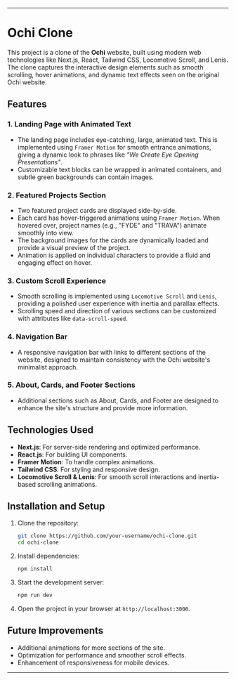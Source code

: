 

---

# Ochi Clone

This project is a clone of the **Ochi** website, built using modern web technologies like Next.js, React, Tailwind CSS, Locomotive Scroll, and Lenis. The clone captures the interactive design elements such as smooth scrolling, hover animations, and dynamic text effects seen on the original Ochi website.

## Features

### 1. **Landing Page with Animated Text**
   - The landing page includes eye-catching, large, animated text. This is implemented using `Framer Motion` for smooth entrance animations, giving a dynamic look to phrases like _"We Create Eye Opening Presentations"_.
   - Customizable text blocks can be wrapped in animated containers, and subtle green backgrounds can contain images.

### 2. **Featured Projects Section**
   - Two featured project cards are displayed side-by-side.
   - Each card has hover-triggered animations using `Framer Motion`. When hovered over, project names (e.g., "FYDE" and "TRAVA") animate smoothly into view.
   - The background images for the cards are dynamically loaded and provide a visual preview of the project.
   - Animation is applied on individual characters to provide a fluid and engaging effect on hover.

### 3. **Custom Scroll Experience**
   - Smooth scrolling is implemented using `Locomotive Scroll` and `Lenis`, providing a polished user experience with inertia and parallax effects.
   - Scrolling speed and direction of various sections can be customized with attributes like `data-scroll-speed`.

### 4. **Navigation Bar**
   - A responsive navigation bar with links to different sections of the website, designed to maintain consistency with the Ochi website's minimalist approach.

### 5. **About, Cards, and Footer Sections**
   - Additional sections such as About, Cards, and Footer are designed to enhance the site's structure and provide more information.

## Technologies Used

- **Next.js**: For server-side rendering and optimized performance.
- **React.js**: For building UI components.
- **Framer Motion**: To handle complex animations.
- **Tailwind CSS**: For styling and responsive design.
- **Locomotive Scroll & Lenis**: For smooth scroll interactions and inertia-based scrolling animations.

## Installation and Setup

1. Clone the repository:
   ```bash
   git clone https://github.com/your-username/ochi-clone.git
   cd ochi-clone
   ```

2. Install dependencies:
   ```bash
   npm install
   ```

3. Start the development server:
   ```bash
   npm run dev
   ```

4. Open the project in your browser at `http://localhost:3000`.

## Future Improvements

- Additional animations for more sections of the site.
- Optimization for performance and smoother scroll effects.
- Enhancement of responsiveness for mobile devices.

---


